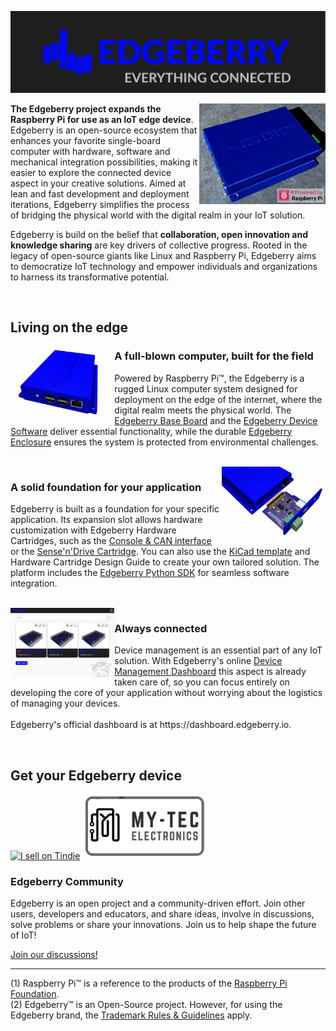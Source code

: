 ![Edgeberry Banner](https://github.com/Edgeberry/.github/blob/main/brand/Edgeberry_banner_EverythingIsConnected.png?raw=true)

<a href="https://www.tindie.com/stores/spuq/?ref=offsite_badges&utm_source=sellers_SpuQ&utm_medium=badges&utm_campaign=badge_large" target="_blank" >
<img src="https://github.com/Edgeberry/.github/blob/main/images/Edgeberry_picture.png?raw=true" align="right" width="40%"/>
</a>

**The Edgeberry project expands the Raspberry Pi for use as an IoT edge device**. Edgeberry is an open-source ecosystem that enhances your favorite single-board computer with hardware, software and mechanical integration possibilities, making it easier to explore the connected device aspect in your creative solutions. Aimed at lean and fast development and deployment iterations, Edgeberry simplifies the process of bridging the physical world with the digital realm in your IoT solution.

Edgeberry is build on the belief that **collaboration, open innovation and knowledge sharing** are key drivers of collective progress. Rooted in the legacy of open-source giants like Linux and Raspberry Pi, Edgeberry aims to democratize IoT technology and empower individuals and organizations to harness its transformative potential.

<br clear="right"/>

<h2>Living on the edge</h2>

<img src="https://raw.githubusercontent.com/Edgeberry/.github/main/profile/images/Edgeberry_Device.png" align="left" width="33%"/>
<h3>A full-blown computer, built for the field</h3>
<p>
    Powered by Raspberry Pi™, the Edgeberry is a rugged Linux computer system designed for deployment on the edge of the internet, where the digital realm meets the physical world. The <a href="https://github.com/Edgeberry/Edgeberry-hardware">Edgeberry Base Board</a> and the <a href="https://github.com/Edgeberry/Edgeberry">Edgeberry Device Software</a>
    deliver essential functionality, while the durable <a href="https://www.thingiverse.com/thing:6595172">Edgeberry Enclosure</a> ensures the system is protected from environmental challenges.
</p>
<br clear="left"/>
<img src="https://raw.githubusercontent.com/Edgeberry/.github/main/profile/images/Edgeberry_Cartridge.png" align="right" width="33%"/>
<h3>A solid foundation for your application</h3>
<p>
    Edgeberry is built as a foundation for your specific application. Its expansion slot allows hardware customization with Edgeberry Hardware Cartridges, such as the <a href="https://github.com/Edgeberry/Edgeberry-cartridge-console-can">Console & CAN interface</a> or the <a href="https://github.com/Edgeberry/Edgeberry_SenseAndDrive_Cartridge">Sense'n'Drive Cartridge</a>. You can also use the <a href="https://gitlab.com/kicad/libraries/kicad-templates/-/tree/master/Projects/Edgeberry_Cartridge?ref_type=heads">KiCad template</a> and Hardware Cartridge Design Guide to create your own tailored solution. The platform includes the <a href="https://github.com/Edgeberry/Edgeberry-Python-SDK">Edgeberry Python SDK</a> for seamless software integration.
</p>
<br clear="right"/>
<img src="https://raw.githubusercontent.com/Edgeberry/.github/main/profile/images/Edgeberry_Dashboard.png" align="left" width="33%"/>
<h3>Always connected</h3>
<p>
    Device management is an essential part of any IoT solution. With Edgeberry's online <a href="https://github.com/Edgeberry/Edgeberry-dashboard">Device Management Dashboard</a> this aspect is already taken care of, so you can focus entirely on developing the core of your application without worrying about the logistics of managing your devices.
    <br/>
    <br/>
    Edgeberry's official dashboard is at https://dashboard.edgeberry.io.
</p>
<br clear="left"/>

<h2>Get your Edgeberry device</h2>

<a href="https://www.tindie.com/stores/spuq/?ref=offsite_badges&utm_source=sellers_SpuQ&utm_medium=badges&utm_campaign=badge_large" target="_blank" ><img src="https://d2ss6ovg47m0r5.cloudfront.net/badges/tindie-larges.png" alt="I sell on Tindie" width="200" height="104"></a>
<a href="https://my-tec.be/" target="_blank" ><img src="https://github.com/Edgeberry/.github/blob/main/images/button_My-Tec.png?raw=true" alt="My-Tec" width="200" height="104"></a>
<br/>

<h3>Edgeberry Community</h3>
<p>
    Edgeberry is an open project and a community-driven effort. Join other users, developers and educators, and share ideas, involve in discussions, solve problems or share your innovations. Join us to help shape the future of IoT!
</p>
<p>
    <a href="https://github.com/orgs/Edgeberry/discussions">Join our discussions!</a>
</p>
<hr/>

(1) Raspberry Pi™ is a reference to the products of the [Raspberry Pi Foundation](https://www.raspberrypi.org/).<br/>
(2) Edgeberry™ is an Open-Source project. However, for using the Edgeberry brand, the [Trademark Rules & Guidelines](https://github.com/Edgeberry/.github/blob/main/brand/Edgeberry_Trademark_Rules_and_Guidelines.md) apply.